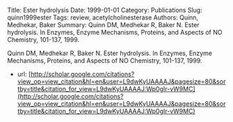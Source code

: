Title: Ester hydrolysis
Date: 1999-01-01
Category: Publications
Slug: quinn1999ester
Tags: review, acetylcholinesterase
Authors: Quinn, Medhekar, Baker
Summary: Quinn DM, Medhekar R, Baker N. Ester hydrolysis. In Enzymes, Enzyme Mechanisms, Proteins, and Aspects of NO Chemistry, 101-137, 1999.

Quinn DM, Medhekar R, Baker N. Ester hydrolysis. In Enzymes, Enzyme Mechanisms, Proteins, and Aspects of NO Chemistry, 101-137, 1999.

* url: [http://scholar.google.com/citations?view_op=view_citation&hl=en&user=L9dwKyUAAAAJ&pagesize=80&sortby=title&citation_for_view=L9dwKyUAAAAJ:Wp0gIr-vW9MC](http://scholar.google.com/citations?view_op=view_citation&hl=en&user=L9dwKyUAAAAJ&pagesize=80&sortby=title&citation_for_view=L9dwKyUAAAAJ:Wp0gIr-vW9MC)
